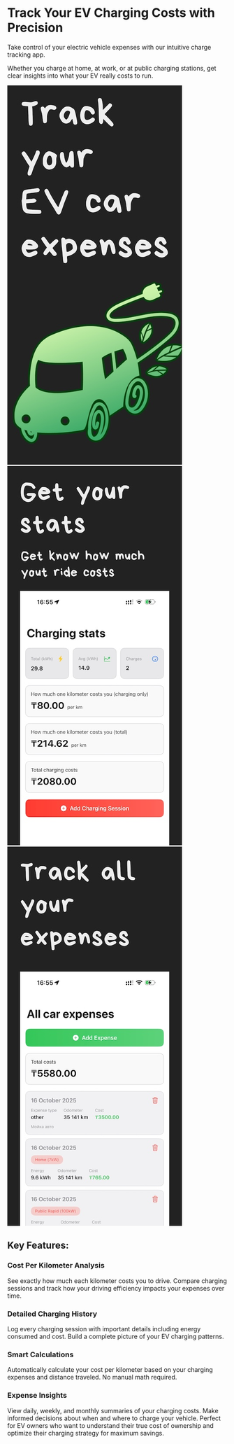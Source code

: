 # Track Your EV Charging Costs with Precision

Take control of your electric vehicle expenses with our intuitive charge tracking app.

Whether you charge at home, at work, or at public charging stations, get clear insights into what your EV really costs to run.

<img src="/images/apple-screenshot-1.jpg" alt="drawing" width="400"/>

<img src="/images/apple-screenshot-2.jpg" alt="drawing" width="400"/>

<img src="/images/apple-screenshot-3.jpg" alt="drawing" width="400"/>

## Key Features:

### Cost Per Kilometer Analysis
See exactly how much each kilometer costs you to drive. Compare charging sessions and track how your driving efficiency impacts your expenses over time.

### Detailed Charging History
Log every charging session with important details including energy consumed and cost. Build a complete picture of your EV charging patterns.

### Smart Calculations
Automatically calculate your cost per kilometer based on your charging expenses and distance traveled. No manual math required.

### Expense Insights
View daily, weekly, and monthly summaries of your charging costs. Make informed decisions about when and where to charge your vehicle.
Perfect for EV owners who want to understand their true cost of ownership and optimize their charging strategy for maximum savings.
